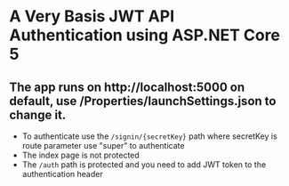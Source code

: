 # A Very Basis JWT API Authentication using ASP.NET Core 5

## The app runs on http://localhost:5000 on default, use /Properties/launchSettings.json to change it.

- To authenticate use the `/signin/{secretKey}` path where secretKey is route parameter use "super" to authenticate
- The index page is not protected
- The `/auth` path is protected and you need to add JWT token to the authentication header 